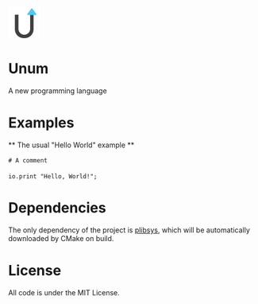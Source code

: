 <img src="https://github.com/0x22fe/Unum/blob/master/icon.png" width="64" height="auto" alt="Unum Language Logo"/>

# Unum
A new programming language

# Examples

** The usual "Hello World" example **
```
# A comment

io.print "Hello, World!";

```

# Dependencies
The only dependency of the project is [plibsys](https://github.com/saprykin/plibsys), which will be automatically downloaded by CMake on build.

# License
All code is under the MIT License.
